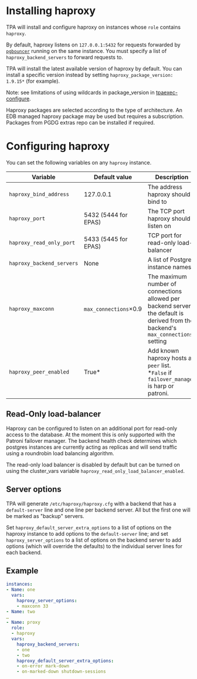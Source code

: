 # Installing haproxy

TPA will install and configure haproxy on instances whose `role`
contains `haproxy`.

By default, haproxy listens on `127.0.0.1:5432` for requests forwarded
by [`pgbouncer`](pgbouncer.md) running on the same instance. You must
specify a list of `haproxy_backend_servers` to forward requests to.

TPA will install the latest available version of haproxy by default.
You can install a specific version instead by setting
`haproxy_package_version: 1.9.15*` (for example).

Note: see limitations of using wildcards in package_version in
[tpaexec-configure](tpaexec-configure.md#known-issue-with-wildcard-use).

Haproxy packages are selected according to the type of architecture.
An EDB managed haproxy package may be used but requires a subscription.
Packages from PGDG extras repo can be installed if required.

# Configuring haproxy

You can set the following variables on any `haproxy` instance.

| Variable                  | Default value         | Description                                                                                                                       |
|---------------------------|-----------------------|-----------------------------------------------------------------------------------------------------------------------------------|
| `haproxy_bind_address`    | 127.0.0.1             | The address haproxy should bind to                                                                                                |
| `haproxy_port`            | 5432 (5444 for EPAS)  | The TCP port haproxy should listen on                                                                                             |
| `haproxy_read_only_port`  | 5433 (5445 for EPAS)  | TCP port for read-only load-balancer                                                                                              |
| `haproxy_backend_servers` | None                  | A list of Postgres instance names                                                                                                 |
| `haproxy_maxconn`         | `max_connections`×0.9 | The maximum number of connections allowed per backend server; the default is derived from the backend's `max_connections` setting |
| `haproxy_peer_enabled`    | True*                 | Add known haproxy hosts as `peer` list. <br/>*`False` if `failover_manager` is harp or patroni.                                   |

## Read-Only load-balancer

Haproxy can be configured to listen on an additional port for read-only
access to the database. At the moment this is only supported with the
Patroni failover manager. The backend health check determines which
postgres instances are currently acting as replicas and will send
traffic using a roundrobin load balancing algorithm.

The read-only load balancer is disabled by default but can be turned on
using the cluster_vars variable
`haproxy_read_only_load_balancer_enabled`.

## Server options

TPA will generate `/etc/haproxy/haproxy.cfg` with a backend that has
a `default-server` line and one line per backend server. All but the
first one will be marked as "backup" servers.

Set `haproxy_default_server_extra_options` to a list of options on the
haproxy instance to add options to the `default-server` line; and set
`haproxy_server_options` to a list of options on the backend server to
add options (which will override the defaults) to the individual server
lines for each backend.

## Example

```yaml
instances:
- Name: one
  vars:
    haproxy_server_options:
    - maxconn 33
- Name: two
…
- Name: proxy
  role:
  - haproxy
  vars:
    haproxy_backend_servers:
    - one
    - two
    haproxy_default_server_extra_options:
    - on-error mark-down
    - on-marked-down shutdown-sessions
```
